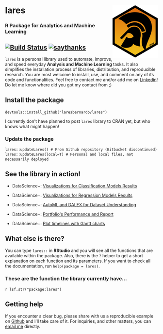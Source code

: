# lares <img src="/inst/docs/lares_logo.png" width = 150 align = "right" />
### R Package for Analytics and Machine Learning
[![Build Status](https://travis-ci.com/laresbernardo/lares.svg?branch=master)](https://travis-ci.com/laresbernardo/lares) [![saythanks](https://img.shields.io/badge/say-thanks-1EAEDB.svg)](https://saythanks.io/to/laresbernardo)
----

`lares` is a personal library used to automate, improve, and speed everyday **Analysis and Machine Learning** tasks. It also simplifies the installation process of libraries, distribution, and reproducible research. You are most welcome to install, use, and comment on any of its code and functionalities. Feel free to contact me and/or add me on [Linkedin](https://www.linkedin.com/in/laresbernardo/)! Do let me know where did you got my contact from ;)

## Install the package

```devtools::install_github("laresbernardo/lares")```
  
I currently don't have planned to post `lares` library to CRAN yet, but who knows what might happen!

### Update the package
```
lares::updateLares() # From Github repository (Bitbucket discontinued)
lares::updateLares(local=T) # Personal and local files, not necessarily deployed
```

## See the library in action!
- DataScience+: [Visualizations for Classification Models Results](https://datascienceplus.com/machine-learning-results-one-plot-to-rule-them-all)

- DataScience+: [Visualizations for Regression Models Results](https://datascienceplus.com/machine-learning-results-in-r-one-plot-to-rule-them-all-part-2-regression-models)

- DataScience+: [AutoML and DALEX for Dataset Understanding](https://datascienceplus.com/understanding-titanic-dataset-with-h2os-automl-dalex-and-lares-library)

- DataScience+: [Portfolio's Performance and Report](https://datascienceplus.com/visualize-your-portfolios-performance-and-generate-a-nice-report-with-r)

- DataScience+: [Plot timelines with Gantt charts](https://datascienceplus.com/visualize-your-cvs-timeline-with-r-gantt-style/)

## What else is there?

You can type `lares::` in **RStudio** and you will see all the functions that are available within the package. Also, there is the `?` helper to get a short explanation on each function and its parameters. If you want to check all the documentation, run `help(package = lares)`.

### These are the function the library currently have...
`r lsf.str("package:lares")`

## Getting help

If you encounter a clear bug, please share with us a reproducible example on [Github](https://github.com/laresbernardo/lares/issues) and I'll take care of it. For inquiries, and other matters, you can [email me](mailto:laresbernardo@gmail.com "email me") directly.

